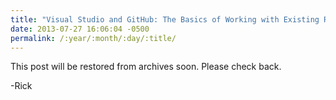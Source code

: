 ```yaml
---
title: "Visual Studio and GitHub: The Basics of Working with Existing Repositories"
date: 2013-07-27 16:06:04 -0500
permalink: /:year/:month/:day/:title/
---
```


This post will be restored from archives soon.  Please check back.

-Rick